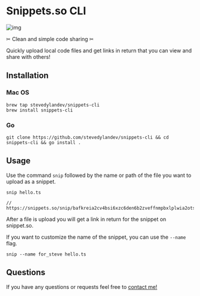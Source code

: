 # Snippets.so CLI

![img](https://www.snippets.so/og.png)

✂︎ Clean and simple code sharing ✂︎

Quickly upload local code files and get links in return that you can view and share with others!

## Installation

### Mac OS
```
brew tap stevedylandev/snippets-cli
brew install snippets-cli
```

### Go
```
git clone https://github.com/stevedylandev/snippets-cli && cd snippets-cli && go install .
```

## Usage
Use the command `snip` followed by the name or path of the file you want to upload as a snippet.
```
snip hello.ts

//  https://snippets.so/snip/bafkreia2cv4bsi6xzc6den6b2zveffnmpbxlplwia2otsvp5fowrp7morm
```
After a file is upload you will get a link in return for the snippet on snippet.so.

If you want to customize the name of the snippet, you can use the `--name` flag.
```
snip --name for_steve hello.ts
```

## Questions

If you have any questions or requests feel free to [contact me!](mailto:hello@stevedylan.dev)

